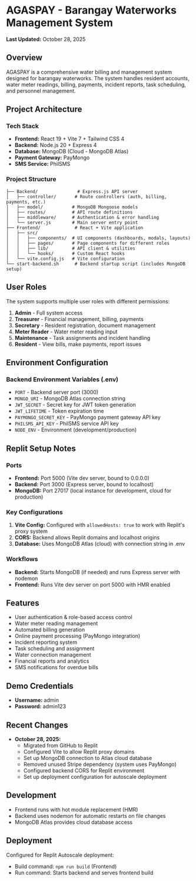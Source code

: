 # AGASPAY - Barangay Waterworks Management System

**Last Updated:** October 28, 2025

## Overview
AGASPAY is a comprehensive water billing and management system designed for barangay waterworks. The system handles resident accounts, water meter readings, billing, payments, incident reports, task scheduling, and personnel management.

## Project Architecture

### Tech Stack
- **Frontend:** React 19 + Vite 7 + Tailwind CSS 4
- **Backend:** Node.js 20 + Express 4
- **Database:** MongoDB (Cloud - MongoDB Atlas)
- **Payment Gateway:** PayMongo
- **SMS Service:** PhilSMS

### Project Structure
```
├── Backend/               # Express.js API server
│   ├── controller/       # Route controllers (auth, billing, payments, etc.)
│   ├── model/           # MongoDB Mongoose models
│   ├── routes/          # API route definitions
│   ├── middleware/      # Authentication & error handling
│   └── server.js        # Main server entry point
├── Frontend/             # React + Vite application
│   ├── src/
│   │   ├── components/  # UI components (dashboards, modals, layouts)
│   │   ├── pages/       # Page components for different roles
│   │   ├── lib/         # API client & utilities
│   │   └── hooks/       # Custom React hooks
│   └── vite.config.js   # Vite configuration
└── start-backend.sh      # Backend startup script (includes MongoDB setup)
```

## User Roles
The system supports multiple user roles with different permissions:
1. **Admin** - Full system access
2. **Treasurer** - Financial management, billing, payments
3. **Secretary** - Resident registration, document management
4. **Meter Reader** - Water meter reading input
5. **Maintenance** - Task assignments and incident handling
6. **Resident** - View bills, make payments, report issues

## Environment Configuration

### Backend Environment Variables (.env)
- `PORT` - Backend server port (3000)
- `MONGO_URI` - MongoDB Atlas connection string
- `JWT_SECRET` - Secret key for JWT token generation
- `JWT_LIFETIME` - Token expiration time
- `PAYMONGO_SECRET_KEY` - PayMongo payment gateway API key
- `PHILSMS_API_KEY` - PhilSMS service API key
- `NODE_ENV` - Environment (development/production)

## Replit Setup Notes

### Ports
- **Frontend:** Port 5000 (Vite dev server, bound to 0.0.0.0)
- **Backend:** Port 3000 (Express server, bound to localhost)
- **MongoDB:** Port 27017 (local instance for development, cloud for production)

### Key Configurations
1. **Vite Config:** Configured with `allowedHosts: true` to work with Replit's proxy system
2. **CORS:** Backend allows Replit domains and localhost origins
3. **Database:** Uses MongoDB Atlas (cloud) with connection string in .env

### Workflows
- **Backend:** Starts MongoDB (if needed) and runs Express server with nodemon
- **Frontend:** Runs Vite dev server on port 5000 with HMR enabled

## Features
- User authentication & role-based access control
- Water meter reading management
- Automated billing generation
- Online payment processing (PayMongo integration)
- Incident reporting system
- Task scheduling and assignment
- Water connection management
- Financial reports and analytics
- SMS notifications for overdue bills

## Demo Credentials
- **Username:** admin
- **Password:** admin123

## Recent Changes
- **October 28, 2025:**
  - Migrated from GitHub to Replit
  - Configured Vite to allow Replit proxy domains
  - Set up MongoDB connection to Atlas cloud database
  - Removed unused Stripe dependency (system uses PayMongo)
  - Configured backend CORS for Replit environment
  - Set up deployment configuration for autoscale deployment

## Development
- Frontend runs with hot module replacement (HMR)
- Backend uses nodemon for automatic restarts on file changes
- MongoDB Atlas provides cloud database access

## Deployment
Configured for Replit Autoscale deployment:
- Build command: `npm run build` (Frontend)
- Run command: Starts backend and serves frontend build
